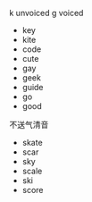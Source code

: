 k unvoiced
g voiced

- key
- kite
- code
- cute
- gay
- geek
- guide
- go
- good

不送气清音
- skate
- scar
- sky
- scale
- ski
- score